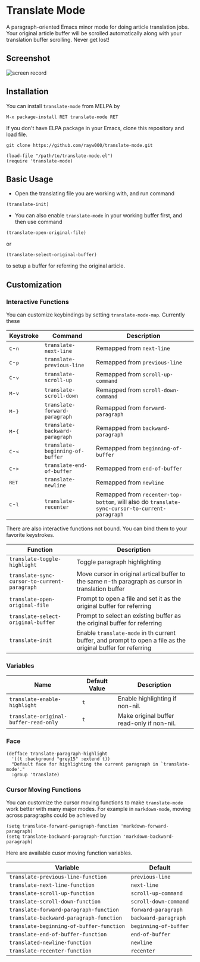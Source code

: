Translate Mode
==============================
A paragraph-oriented Emacs minor mode for doing article translation jobs. Your original article buffer will be scrolled automatically along with your translation buffer scrolling. Never get lost!

## Screenshot

![screen record](./screen-record.gif)

## Installation

You can install `translate-mode` from MELPA by

```emacs-lisp
M-x package-install RET translate-mode RET
```

If you don't have ELPA package in your Emacs, clone this repository and load file.
```shell
git clone https://github.com/rayw000/translate-mode.git
```

```emacs-lisp
(load-file "/path/to/translate-mode.el")
(require 'translate-mode)
```

## Basic Usage

* Open the translating file you are working with, and run command
```emacs-lisp
(translate-init)
``` 

* You can also enable `translate-mode` in your working buffer first, and then use command
```emacs-lisp
(translate-open-original-file)
```
or
```emacs-lisp
(translate-select-original-buffer)
```
to setup a buffer for referring the original article.

## Customization

### Interactive Functions

You can customize keybindings by setting `translate-mode-map`. Currently these 

| Keystroke                    | Command                         | Description                         |
|------------------------------|---------------------------------|-------------------------------------|
| <kbd>C</kbd>-<kbd>n</kbd>    | `translate-next-line`           | Remapped from `next-line`           |
| <kbd>C</kbd>-<kbd>p</kbd>    | `translate-previous-line`       | Remapped from `previous-line`       |
| <kbd>C</kbd>-<kbd>v</kbd>    | `translate-scroll-up`           | Remapped from `scroll-up-command`   |
| <kbd>M</kbd>-<kbd>v</kbd>    | `translate-scroll-down`         | Remapped from `scroll-down-command` |
| <kbd>M</kbd>-<kbd>}</kbd>    | `translate-forward-paragraph`   | Remapped from `forward-paragraph`   |
| <kbd>M</kbd>-<kbd>{</kbd>    | `translate-backward-paragraph`  | Remapped from `backward-paragraph`  |
| <kbd>C</kbd>-<kbd>&lt;</kbd> | `translate-beginning-of-buffer` | Remapped from `beginning-of-buffer` |
| <kbd>C</kbd>-<kbd>&gt;</kbd> | `translate-end-of-buffer`       | Remapped from `end-of-buffer`       |
| <kbd>RET</kbd>               | `translate-newline`             | Remapped from `newline`             |
| <kbd>C</kbd>-<kbd>l</kbd>    | `translate-recenter`            | Remapped from `recenter-top-bottom`, will also do `translate-sync-cursor-to-current-paragraph` |

There are also interactive functions not bound. You can bind them to your favorite keystrokes.

| Function                                     | Description                                                                                                  |
|----------------------------------------------|--------------------------------------------------------------------------------------------------------------|
| `translate-toggle-highlight`                 | Toggle paragraph highlighting                                                                                |
| `translate-sync-cursor-to-current-paragraph` | Move cursor in original artical buffer to the same n-th paragraph as cursor in translation buffer            |
| `translate-open-original-file`               | Prompt to open a file and set it as the original buffer for referring                                        |
| `translate-select-original-buffer`           | Prompt to select an existing buffer as the original buffer for referring                                     |
| `translate-init`                             | Enable `translate-mode` in th current buffer, and prompt to open a file as the original buffer for referring |

### Variables

| Name                                  | Default Value | Description                                |
|---------------------------------------|---------------|--------------------------------------------|
| `translate-enable-highlight`          | `t`           | Enable highlighting if non-nil.            |
| `translate-original-buffer-read-only` | `t`           | Make original buffer read-only if non-nil. |

### Face

```emacs-lisp
(defface translate-paragraph-highlight
  '((t :background "grey15" :extend t))
  "Default face for highlighting the current paragraph in `translate-mode'."
  :group 'translate)
```

### Cursor Moving Functions

You can customize the cursor moving functions to make `translate-mode` work better with many major modes. For example in `markdown-mode`, moving across paragraphs could be achieved by

```emacs-lisp
(setq translate-forward-paragraph-function 'markdown-forward-paragraph)
(setq translate-backward-paragraph-function 'markdown-backward-paragraph)
```

Here are available cusor moving function variables.

| Variable                                 | Default               |
|------------------------------------------|-----------------------|
| `translate-previous-line-function`       | `previous-line`       |
| `translate-next-line-function`           | `next-line`           |
| `translate-scroll-up-function`           | `scroll-up-command`   |
| `translate-scroll-down-function`         | `scroll-down-command` |
| `translate-forward-paragraph-function`   | `forward-paragraph`   |
| `translate-backward-paragraph-function`  | `backward-paragraph`  |
| `translate-beginning-of-buffer-function` | `beginning-of-buffer` |
| `translate-end-of-buffer-function`       | `end-of-buffer`       |
| `translated-newline-function`            | `newline`             |
| `translate-recenter-function`            | `recenter`            |


